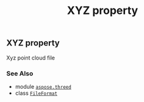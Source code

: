 ﻿---
title: XYZ property
second_title: Aspose.3D for Python via .NET API References
description: 
type: docs
weight: 530
url: /aspose.threed/fileformat/xyz/
is_root: false
---

## XYZ property


Xyz point cloud file

### See Also
* module [`aspose.threed`](../../)
* class [`FileFormat`](/3d/python-net/aspose.threed/fileformat)
